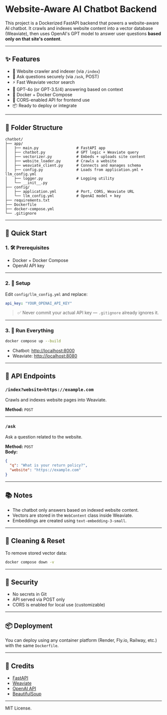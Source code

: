 # Website-Aware AI Chatbot Backend

This project is a Dockerized FastAPI backend that powers a website-aware AI chatbot. It crawls and indexes website content into a vector database (Weaviate), then uses OpenAI's GPT model to answer user questions **based only on that site's content**.

---

## ✨ Features

- 🔎 Website crawler and indexer (via `/index`)
- 🤖 Ask questions securely (via `/ask`, POST)
- ⚡ Fast Weaviate vector search
- 🧠 GPT-4o (or GPT-3.5/4) answering based on context
- 🐳 Docker + Docker Compose
- 🔐 CORS-enabled API for frontend use
- 📦 Ready to deploy or integrate

---

## 🧱 Folder Structure

```
chatbot/
├── app/
│   ├── main.py                 # FastAPI app
│   ├── chatbot.py              # GPT logic + Weaviate query
│   ├── vectorizer.py           # Embeds + uploads site content
│   ├── website_loader.py       # Crawls a website
│   ├── weaviate_client.py      # Connects and manages schema
│   ├── config.py               # Loads from application.yml + llm_config.yml
│   ├── logger.py               # Logging utility
│   └── __init__.py
├── config/
│   ├── application.yml         # Port, CORS, Weaviate URL
│   └── llm_config.yml          # OpenAI model + key
├── requirements.txt
├── Dockerfile
├── docker-compose.yml
└── .gitignore
```

---

## 🚀 Quick Start

### 1. 🛠️ Prerequisites

- Docker + Docker Compose
- OpenAI API key

---

### 2. 🧪 Setup

Edit `config/llm_config.yml` and replace:

```yaml
api_key: "YOUR_OPENAI_API_KEY"
```

> ✅ Never commit your actual API key — `.gitignore` already ignores it.

---

### 3. 🐳 Run Everything

```bash
docker compose up --build
```

- Chatbot: [http://localhost:8000](http://localhost:8000)
- Weaviate: [http://localhost:8080](http://localhost:8080)

---

## 🔌 API Endpoints

### `/index?website=https://example.com`

Crawls and indexes website pages into Weaviate.

**Method:** `POST`

---

### `/ask`

Ask a question related to the website.

**Method:** `POST`  
**Body:**

```json
{
  "q": "What is your return policy?",
  "website": "https://example.com"
}
```

---

## 📚 Notes

- The chatbot only answers based on indexed website content.
- Vectors are stored in the `WebContent` class inside Weaviate.
- Embeddings are created using `text-embedding-3-small`.

---

## 🧼 Cleaning & Reset

To remove stored vector data:

```bash
docker compose down -v
```

---

## 🔐 Security

- No secrets in Git
- API served via POST only
- CORS is enabled for local use (customizable)

---

## 📦 Deployment

You can deploy using any container platform (Render, Fly.io, Railway, etc.) with the same `Dockerfile`.

---

## 🙌 Credits

- [FastAPI](https://fastapi.tiangolo.com/)
- [Weaviate](https://weaviate.io/)
- [OpenAI API](https://platform.openai.com/)
- [BeautifulSoup](https://www.crummy.com/software/BeautifulSoup/)

---

MIT License.

